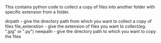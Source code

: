 This contains python code to collect a copy of files into another folder with specific extension from a folder.


dirpath - give the directory path from which you want to collect a copy of files
file_extenstion - give the extension of files you want to collect(eg. ".jpg" or ".py")
newpath - give the directory path to which you want to copy the files
